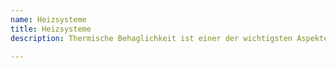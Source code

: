 ```yaml
---
name: Heizsysteme
title: Heizsysteme
description: Thermische Behaglichkeit ist einer der wichtigsten Aspekte in jedem Gebäude. Eine Heizungsanlage muss einwandfrei funktionieren, ganz gleich, ob es sich um ein Wohn-, Büro- oder Industriegebäude handelt. Je nach dem Charakter der Immobilie sind die Systeme jedoch recht unterschiedlich. Ein Heizsystem, das für ein Privathaus perfekt ist, kann für ein Industriegebäude unzureichend sein - und umgekehrt. Aus diesem Grund ist es entscheidend, die richtige Lösung zu wählen.

---
```

